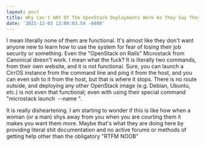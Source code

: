 ```yaml
--- 
layout: post 
title: Why Can't ANY Of The OpenStack Deployments Work As They Say They Do?
date: '2021-12-03 13:08:03.54 -0400' 
--- 
```

I mean literally none of them are functional. It's almost like they don't want anyone new to learn how to use 
the system for fear of losing their job security or something. Even the "OpenStack on Rails" Microstack from 
Canonical doesn't work. I mean what the fuck? It is literally two commands, from their own website, and it is 
not functional. Sure, you can launch a CirrOS instance from the command line and ping it from the host, and you 
can even ssh to it from the host, but that is where it stops. There is no route outside, and deploying any 
other OpenStack image (e.g. Debian, Ubuntu, etc.) is not even that functional; even with using their special 
command "microstack launch <image> --name <name>". 

It is really disheartening. I am starting to wonder if this is like how when a woman (or a man) shys away from 
you when you are courting them it makes you want them more. Maybe that's what they are doing here by providing 
literal shit documentation and no active forums or methods of getting help other than the obligatory "RTFM NOOB"
